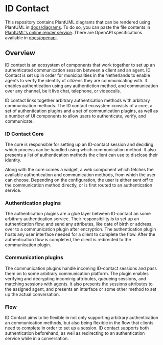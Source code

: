 # ID Contact
This repository contains PlantUML diagrams that can be rendered using PlantUML in [docs/diagrams](docs/diagrams). To do so, you can paste the file contents in [PlantUML's online render service](https://www.plantuml.com/plantuml/). There are OpenAPI specifications available in [docs/openapi](docs/openapi).

## Overview

ID contact is an ecosystem of components that work together to set up an authenticated communication session between a client and an agent. ID Contact is set up in order for municipalities in the Netherlands to enable agents to verify the identity of citizens they are communicating with. It enables authentication using any authentiction method, and communication over any channel, be it live chat, telephone, or videocalls. 

ID contact links together arbitrary authentication methods with arbitrary communication methods. The ID contact ecosystem consists of a core, a set of authentication plugins and a set of communication plugins, as well as a number of UI components to allow users to authenticate, verify, and communicate. 

### ID Contact Core
The core is responsible for setting up an ID-contact session and deciding which process can be handled using which communication method. It also presents a list of authentication methods the client can use to disclose their identity. 

Along with the core comes a widget, a web component which fetches the available authentication and communication methods, from which the user can choose. Depending on the configuration, the user is either sent off to the communication method directly, or is first routed to an authentication service. 

### Authentication plugins
The authentication plugins are a glue layer between ID-contact an some arbitrary authentication service. Their responsibility is to set up an authentication flow, and send any attributes, like date of birth or address, over to a communication plugin after encryption. The authentication plugin hosts any user interface needed for a client to complete the flow. After the authentication flow is completed, the client is redirected to the communication plugin.

### Communication plugins
The communication plugins handle incoming ID-contact sessions and pass them on to some arbitrary communication platform. The plugin enables verifying and decrypting incominig attributes, queueing sessions, and matching sessions with agents. It also presents the sessions attributes to the assigned agent, and presents an interface or some other method to set up the actual conversation.

### Flow
ID Contact aims to be flexible in not only supporting arbitrary authentication an communication methods, but also being flexible in the flow that clients need to complete in order to set up a session. ID contact supports both authentication beforehand, as well as redirecting to an authentication service while in a conversation. 
